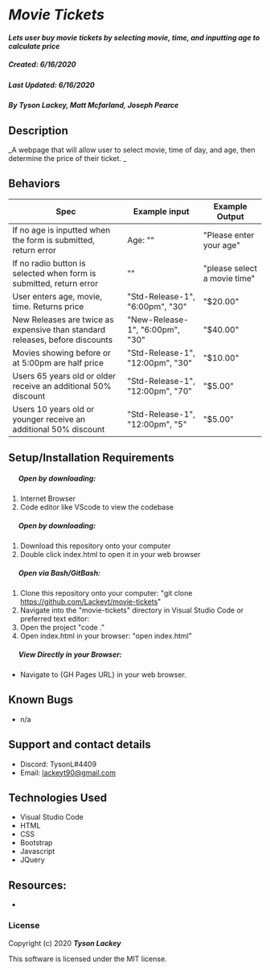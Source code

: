 #  _Movie Tickets_

#### _Lets user buy movie tickets by selecting movie, time, and inputting age to calculate price_
##### __Created:__ 6/16/2020
##### __Last Updated:__ 6/16/2020 
##### By _**Tyson Lackey, Matt Mcfarland, Joseph Pearce**_  

## Description

_A webpage that will allow user to select movie, time of day, 
and age, then determine the price of their ticket.
_

## Behaviors

| Spec| Example input | Example Output
| ----------- | ----------- | ----------- |
| If no age is inputted when the form is submitted, return error | Age: "" | "Please enter your age" |
| If no radio button is selected when form is submitted, return error | "" | "please select a movie time" |
| User enters age, movie, time. Returns price | "Std-Release-1", "6:00pm", "30" | "$20.00" |
| New Releases are twice as expensive than standard releases, before discounts | "New-Release-1", "6:00pm", "30" | "$40.00" |
| Movies showing before or at 5:00pm are half price | "Std-Release-1", "12:00pm", "30" | "$10.00" |
| Users 65 years old or older receive an additional 50% discount | "Std-Release-1", "12:00pm", "70" | "$5.00" |
| Users 10 years old or younger receive an additional 50% discount | "Std-Release-1", "12:00pm", "5" | "$5.00" |


## Setup/Installation Requirements

##### &nbsp;&nbsp;&nbsp;&nbsp;&nbsp;&nbsp;Open by downloading:
1. Internet Browser
2. Code editor like VScode to view the codebase

##### &nbsp;&nbsp;&nbsp;&nbsp;&nbsp;&nbsp;Open by downloading:

1. Download this repository onto your computer
2. Double click index.html to open it in your web browser

##### &nbsp;&nbsp;&nbsp;&nbsp;&nbsp;&nbsp;Open via Bash/GitBash:

1. Clone this repository onto your computer:
    "git clone https://github.com/Lackeyt/movie-tickets"
2. Navigate into the "movie-tickets" directory in Visual Studio Code or preferred text editor:
3. Open the project
    "code ."
3. Open index.html in your browser:
    "open index.html"

##### &nbsp;&nbsp;&nbsp;&nbsp;&nbsp;&nbsp;View Directly in your Browser:

* Navigate to {GH Pages URL} in your web browser.

## Known Bugs

* n/a

## Support and contact details

* Discord: TysonL#4409
* Email: lackeyt90@gmail.com


## Technologies Used

* Visual Studio Code
* HTML
* CSS
* Bootstrap
* Javascript
* JQuery

## Resources:

* 

### License

Copyright (c) 2020 **_Tyson Lackey_**

This software is licensed under the MIT license.